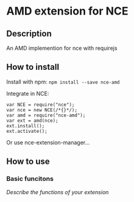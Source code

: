# AMD extension for NCE
## Description
An AMD implemention for nce with requirejs

## How to install
Install with npm: `npm install --save nce-amd`

Integrate in NCE:

```
var NCE = require("nce");
var nce = new NCE(/*{}*/);
var amd = require("nce-amd");
var ext = amd(nce);
ext.install();
ext.activate();
```

Or use nce-extension-manager...

## How to use
### Basic funcitons
*Describe the functions of your extension*